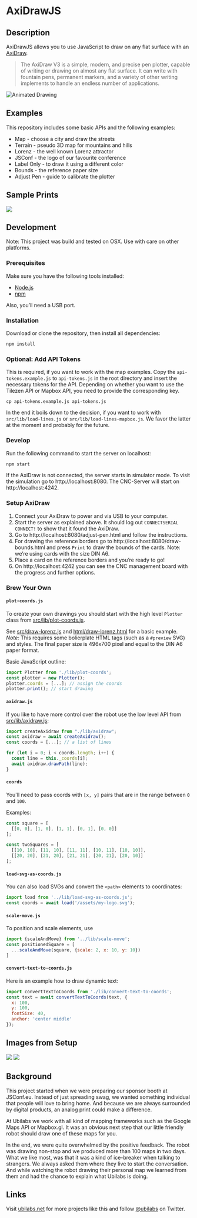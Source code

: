 # AxiDrawJS

## Description

AxiDrawJS allows you to use JavaScript to draw on any flat surface with an [AxiDraw](https://www.axidraw.com/).

> The AxiDraw V3 is a simple, modern, and precise pen plotter, capable of writing or drawing on almost any flat surface. It can write with fountain pens, permanent markers, and a variety of other writing implements to handle an endless number of applications.

![Animated Drawing](images/drawing.gif)

## Examples

This repository includes some basic APIs and the following examples:

* Map - choose a city and draw the streets
* Terrain - pseudo 3D map for mountains and hills
* Lorenz - the well known Lorenz attractor
* JSConf - the logo of our favourite conference
* Label Only - to draw it using a different color 
* Bounds - the reference paper size
* Adjust Pen - guide to calibrate the plotter

## Sample Prints

![](images/examples.jpg)

## Development

Note: This project was build and tested on OSX. Use with care on other platforms.

### Prerequisites

Make sure you have the following tools installed:

* [Node.js](https://nodejs.org/)
* [npm](https://www.npmjs.com/)

Also, you’ll need a USB port.

### Installation

Download or clone the repository, then install all dependencies:

```sh
npm install
```

### Optional: Add API Tokens
This is required, if you want to work with the map examples.
Copy the `api-tokens.example.js` to `api-tokens.js` in the root directory and
insert the necessary tokens for the API. Depending on whether you want to use
the Tilezen API or Mapbox API, you need to provide the corresponding key.

```
cp api-tokens.example.js api-tokens.js
```

In the end it boils down to the decision, if you want to work with
`src/lib/load-lines.js` or `src/lib/load-lines-mapbox.js`.
We favor the latter at the moment and probably for the future.

### Develop

Run the following command to start the server on localhost:

```sh
npm start
```

If the AxiDraw is not connected, the server starts in simulator mode. To visit the simulation go to http://localhost:8080. The CNC-Server will start on http://localhost:4242.

### Setup AxiDraw

1. Connect your AxiDraw to power and via USB to your computer.
1. Start the server as explained above. It should log out `CONNECTSERIAL CONNECT!` to show that it found the AxiDraw.
1. Go to http://localhost:8080/adjust-pen.html and follow the instructions.
1. For drawing the reference borders go to http://localhost:8080/draw-bounds.html and press `Print` to draw the bounds of the cards. Note: we’re using cards with the size DIN A6.
1. Place a card on the reference borders and you’re ready to go!
1. On http://localhost:4242 you can see the CNC management board with the progress and further options.


### Brew Your Own

#### `plot-coords.js`

To create your own drawings you should start with the high level `Plotter` class from [src/lib/plot-coords.js](/src/lib/plot-coords.js). 

See [src/draw-lorenz.js](/src/draw-lorenz.js) and [html/draw-lorenz.html](/html/draw-lorenz.html) for a basic example. _Note:_ This requires some bolierplate HTML tags (such as a `#preview` SVG) and styles. The final paper size is 496x700 pixel and equal to the DIN A6 paper format. 

Basic JavaScript outline:

```js
import Plotter from './lib/plot-coords';
const plotter = new Plotter();
plotter.coords = [...]; // assign the coords
plotter.print(); // start drawing
```

#### `axidraw.js`

If you like to have more control over the robot use the low level API from [src/lib/axidraw.js](/src/lib/axidraw.js):

```js
import createAxidraw from "./lib/axidraw";
const axidraw = await createAxidraw();
const coords = [...]; // a list of lines 

for (let i = 0; i < coords.length; i++) {
  const line = this._coords[i];
  await axidraw.drawPath(line);
}
```

#### `coords`

You'll need to pass coords with `[x, y]` pairs that are in the range between `0` and `100`. 

Examples:

```js
const square = [
  [[0, 0], [1, 0], [1, 1], [0, 1], [0, 0]]
];

const twoSquares = [
  [[10, 10], [11, 10], [11, 11], [10, 11], [10, 10]],
  [[20, 20], [21, 20], [21, 21], [20, 21], [20, 10]]
];

```

#### `load-svg-as-coords.js`

You can also load SVGs and convert the `<path>` elements to coordinates:

```js
import load from '../lib/load-svg-as-coords.js';
const coords = await load('/assets/my-logo.svg');
```

#### `scale-move.js`


To position and scale elements, use 

```js
import {scaleAndMove} from '../lib/scale-move';
const positionedSquare = [
  ...scaleAndMove(square, {scale: 2, x: 10, y: 10})
]
```

#### `convert-text-to-coords.js`

Here is an example how to draw dynamic text:

```js
import convertTextToCoords from './lib/convert-text-to-coords';
const text = await convertTextToCoords(text, {
  x: 100,
  y: 100,
  fontSize: 40,
  anchor: 'center middle'
});

```

## Images from Setup

![](images/overview.jpg)
![](images/detail.jpg)

## Background

This project started when we were preparing our sponsor booth at JSConf.eu. Instead of just spreading swag, we wanted something individual that people will love to bring home.  And because we are always surrounded by digital products, an analog print could make a difference. 

At Ubilabs we work with all kind of mapping frameworks such as the Google Maps API or Mapbox.gl. It was an obvious next step that our little friendly robot should draw one of these maps for you.

In the end, we were quite overwhelmed by the positive feedback. The robot was drawing non-stop and we produced more than 100 maps in two days. What we like most, was that it was a kind of ice-breaker when talking to strangers. We always asked them where they live to start the conversation. And while watching the robot drawing their personal map we learned from them and had the chance to explain what Ubilabs is doing.

## Links

Visit [ubilabs.net](https://ubilabs.net/) for more projects like this and follow [@ubilabs](https://twitter.com/ubilabs) on Twitter.
